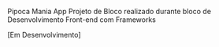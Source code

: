 Pipoca Mania App
Projeto de Bloco realizado durante bloco de Desenvolvimento Front-end com Frameworks

[Em Desenvolvimento]